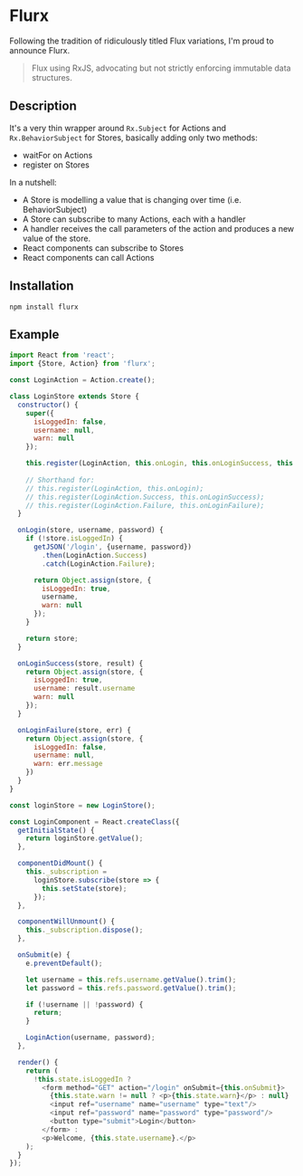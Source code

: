 # Flurx

Following the tradition of ridiculously titled Flux variations, I'm proud to announce Flurx.

> Flux using RxJS, advocating but not strictly enforcing immutable data structures.

## Description

It's a very thin wrapper around `Rx.Subject` for Actions and `Rx.BehaviorSubject` for Stores, 
basically adding only two methods:

* waitFor on Actions
* register on Stores

In a nutshell:

* A Store is modelling a value that is changing over time (i.e. BehaviorSubject)
* A Store can subscribe to many Actions, each with a handler
* A handler receives the call parameters of the action and produces a new value of the store. 
* React components can subscribe to Stores
* React components can call Actions

## Installation
```
npm install flurx
```

## Example
```javascript
import React from 'react';
import {Store, Action} from 'flurx';

const LoginAction = Action.create();

class LoginStore extends Store {
  constructor() {
    super({
      isLoggedIn: false,
      username: null,
      warn: null
    });

    this.register(LoginAction, this.onLogin, this.onLoginSuccess, this.onLoginFailure);
    
    // Shorthand for:
    // this.register(LoginAction, this.onLogin);
    // this.register(LoginAction.Success, this.onLoginSuccess);
    // this.register(LoginAction.Failure, this.onLoginFailure);
  }

  onLogin(store, username, password) {
    if (!store.isLoggedIn) {
      getJSON('/login', {username, password})
        .then(LoginAction.Success)
        .catch(LoginAction.Failure);

      return Object.assign(store, {
        isLoggedIn: true,
        username,
        warn: null
      });
    }

    return store;
  }

  onLoginSuccess(store, result) {
    return Object.assign(store, {
      isLoggedIn: true,
      username: result.username
      warn: null
    });
  }

  onLoginFailure(store, err) {
    return Object.assign(store, {
      isLoggedIn: false,
      username: null,
      warn: err.message
    })
  }
}

const loginStore = new LoginStore();

const LoginComponent = React.createClass({
  getInitialState() {
    return loginStore.getValue();
  },

  componentDidMount() {
    this._subscription =
      loginStore.subscribe(store => {
        this.setState(store);
      });
  },

  componentWillUnmount() {
    this._subscription.dispose();
  },

  onSubmit(e) {
    e.preventDefault();

    let username = this.refs.username.getValue().trim();
    let password = this.refs.password.getValue().trim();

    if (!username || !password) {
      return;
    }

    LoginAction(username, password);
  },

  render() {
    return (
      !this.state.isLoggedIn ?
        <form method="GET" action="/login" onSubmit={this.onSubmit}>
          {this.state.warn != null ? <p>{this.state.warn}</p> : null}
          <input ref="username" name="username" type="text"/>
          <input ref="password" name="password" type="password"/>
          <button type="submit">Login</button>
        </form> :
        <p>Welcome, {this.state.username}.</p>
    );
  }
});
```